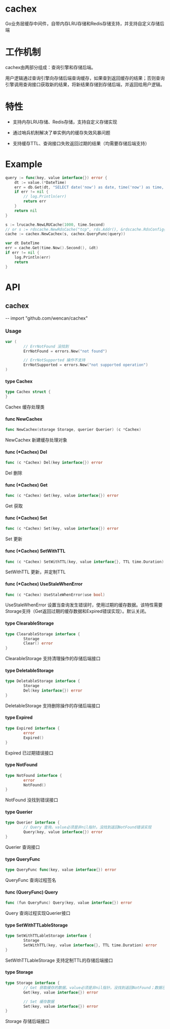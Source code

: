 # cachex
Go业务层缓存中间件，自带内存LRU存储和Redis存储支持，并支持自定义存储后端

# 工作机制

cachex由两部分组成：查询引擎和存储后端。

用户逻辑通过查询引擎向存储后端查询缓存，如果查到返回缓存的结果；否则查询引擎调用查询接口获取新的结果，将新结果存储到存储后端，并返回给用户逻辑。

# 特性

- 支持内存LRU存储、Redis存储，支持自定义存储实现

- 通过哨兵机制解决了单实例内的缓存失效风暴问题

- 支持缓存TTL、查询接口失败返回过期的结果（均需要存储后端支持）

# Example
```go
query := func(key, value interface{}) error {
	dt := value.(*DateTime)
	err = db.Get(dt, "SELECT date('now') as date, time('now') as time, random() as rand;")
	if err != nil {
		// log.Println(err)
		return err
	}
	return nil
}

s := lrucache.NewLRUCache(1000, time.Second)
// or s := rdscache.NewRdsCache("tcp", rds.Addr(), &rdscache.RdsConfig{DB: 1, KeyPrefix: "cache"})
cache := cachex.NewCachex(s, cachex.QueryFunc(query))

var dt DateTime
err = cache.Get(time.Now().Second(), &dt)
if err != nil {
	log.Println(err)
	return
}
```

# API
## cachex
--
    import "github.com/wencan/cachex"


### Usage

```go
var (
        // ErrNotFound 没找到
        ErrNotFound = errors.New("not found")

        // ErrNotSupported 操作不支持
        ErrNotSupported = errors.New("not supported operation")
)
```

#### type Cachex

```go
type Cachex struct {
}
```

Cachex 缓存处理类

#### func  NewCachex

```go
func NewCachex(storage Storage, querier Querier) (c *Cachex)
```
NewCachex 新建缓存处理对象

#### func (*Cachex) Del

```go
func (c *Cachex) Del(key interface{}) error
```
Del 删除

#### func (*Cachex) Get

```go
func (c *Cachex) Get(key, value interface{}) error
```
Get 获取

#### func (*Cachex) Set

```go
func (c *Cachex) Set(key, value interface{}) error
```
Set 更新

#### func (*Cachex) SetWithTTL

```go
func (c *Cachex) SetWithTTL(key, value interface{}, TTL time.Duration) error
```
SetWithTTL 更新，并定制TTL

#### func (*Cachex) UseStaleWhenError

```go
func (c *Cachex) UseStaleWhenError(use bool)
```
UseStaleWhenError
设置当查询发生错误时，使用过期的缓存数据。该特性需要Storage支持（Get返回过期的缓存数据和Expired错误实现）。默认关闭。

#### type ClearableStorage

```go
type ClearableStorage interface {
        Storage
        Clear() error
}
```

ClearableStorage 支持清理操作的存储后端接口

#### type DeletableStorage

```go
type DeletableStorage interface {
        Storage
        Del(key interface{}) error
}
```

DeletableStorage 支持删除操作的存储后端接口

#### type Expired

```go
type Expired interface {
        error
        Expired()
}
```

Expired 已过期错误接口

#### type NotFound

```go
type NotFound interface {
        error
        NotFound()
}
```

NotFound 没找到错误接口

#### type Querier

```go
type Querier interface {
        // Query 查询。value必须是非nil指针。没找到返回NotFound错误实现
        Query(key, value interface{}) error
}
```

Querier 查询接口

#### type QueryFunc

```go
type QueryFunc func(key, value interface{}) error
```

QueryFunc 查询过程签名

#### func (QueryFunc) Query

```go
func (fun QueryFunc) Query(key, value interface{}) error
```
Query 查询过程实现Querier接口

#### type SetWithTTLableStorage

```go
type SetWithTTLableStorage interface {
        Storage
        SetWithTTL(key, value interface{}, TTL time.Duration) error
}
```

SetWithTTLableStorage 支持定制TTL的存储后端接口

#### type Storage

```go
type Storage interface {
        // Get 获取缓存的数据。value必须是非nil指针。没找到返回NotFound；数据已经过期返回过期数据加NotFound
        Get(key, value interface{}) error

        // Set 缓存数据
        Set(key, value interface{}) error
}
```

Storage 存储后端接口


